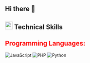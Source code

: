 ## Hi there 👋

<!--
**TarequeMahmud/TarequeMahmud** is a ✨ _special_ ✨ repository because its `README.md` (this file) appears on your GitHub profile.

Here are some ideas to get you started:

- 🔭 I’m currently working on ...
- 🌱 I’m currently learning ...
- 👯 I’m looking to collaborate on ...
- 🤔 I’m looking for help with ...
- 💬 Ask me about ...
- 📫 How to reach me: ...
- 😄 Pronouns: ...
- ⚡ Fun fact: ...
-->

## <img src="https://media2.giphy.com/media/QssGEmpkyEOhBCb7e1/giphy.gif?cid=ecf05e47a0n3gi1bfqntqmob8g9aid1oyj2wr3ds3mg700bl&rid=giphy.gif" width ="25"><b> Technical Skills</b>
## <h2 style="color: red; font-weight: bold;">Programming Languages:</h2> ![JavaScript](https://img.shields.io/badge/JAVASCRIPT-%230077B5.svg?&style=for-the-badge&color=black&logo=JAVASCRIPT&logoColor=yellow) ![PHP](https://img.shields.io/badge/PHP-%237A86B8.svg?&style=for-the-badge&color=777BB4&logo=php&logoColor=white) ![Python](https://img.shields.io/badge/PYTHON-%231000A1.svg?&style=for-the-badge&color=3B75A6&logo=python&logoColor=green)
